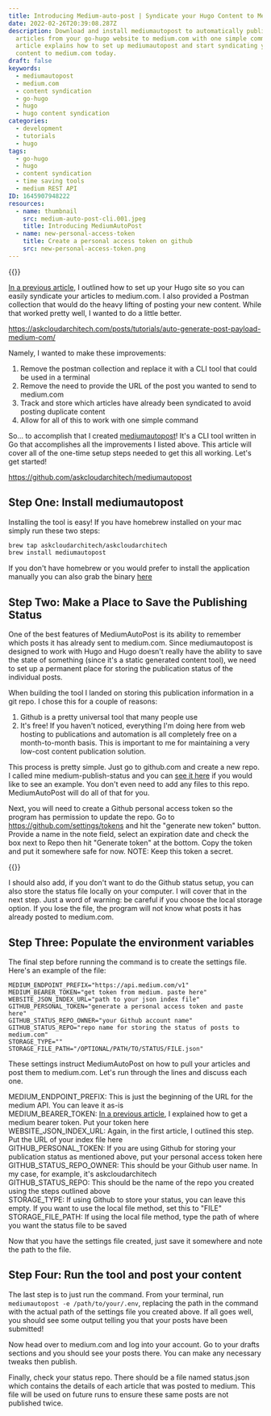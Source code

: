 ```yaml
---
title: Introducing Medium-auto-post | Syndicate your Hugo Content to Medium.com
date: 2022-02-26T20:39:08.287Z
description: Download and install mediumautopost to automatically publish
  articles from your go-hugo website to medium.com with one simple command. This
  article explains how to set up mediumautopost and start syndicating your
  content to medium.com today.
draft: false
keywords:
  - mediumautopost
  - medium.com
  - content syndication
  - go-hugo
  - hugo
  - hugo content syndication
categories:
  - development
  - tutorials
  - hugo
tags:
  - go-hugo
  - hugo
  - content syndication
  - time saving tools
  - medium REST API
ID: 1645907948222
resources:
  - name: thumbnail
    src: medium-auto-post-cli.001.jpeg
    title: Introducing MediumAutoPost
  - name: new-personal-access-token
    title: Create a personal access token on github
    src: new-personal-access-token.png
---
```

{{<img name="thumbnail" size="large">}}

[In a previous article](https://askcloudarchitech.com/posts/tutorials/auto-generate-post-payload-medium-com/), I outlined how to set up your Hugo site so you can easily syndicate your articles to medium.com. I also provided a Postman collection that would do the heavy lifting of posting your new content. While that worked pretty well, I wanted to do a little better. 

https://askcloudarchitech.com/posts/tutorials/auto-generate-post-payload-medium-com/

Namely, I wanted to make these improvements:

1. Remove the postman collection and replace it with a CLI tool that could be used in a terminal
2. Remove the need to provide the URL of the post you wanted to send to medium.com
3. Track and store which articles have already been syndicated to avoid posting duplicate content
4. Allow for all of this to work with one simple command 

So... to accomplish that I created [mediumautopost](https://github.com/askcloudarchitech/mediumautopost)! It's a CLI tool written in Go that accomplishes all the improvements I listed above. This article will cover all of the one-time setup steps needed to get this all working. Let's get started!

https://github.com/askcloudarchitech/mediumautopost

## Step One: Install mediumautopost

Installing the tool is easy! If you have homebrew installed on your mac simply run these two steps:

```bash
brew tap askcloudarchitech/askcloudarchitech 
brew install mediumautopost
```

If you don't have homebrew or you would prefer to install the application manually you can also grab the binary [here](https://github.com/askcloudarchitech/mediumautopost/releases)

## Step Two: Make a Place to Save the Publishing Status

One of the best features of MediumAutoPost is its ability to remember which posts it has already sent to medium.com. Since mediumautopost is designed to work with Hugo and Hugo doesn't really have the ability to save the state of something (since it's a static generated content tool), we need to set up a permanent place for storing the publication status of the individual posts. 

When building the tool I landed on storing this publication information in a git repo. I chose this for a couple of reasons:

1. Github is a pretty universal tool that many people use
2. It's free! If you haven't noticed, everything I'm doing here from web hosting to publications and automation is all completely free on a month-to-month basis. This is important to me for maintaining a very low-cost content publication solution. 

This process is pretty simple. Just go to github.com and create a new repo. I called mine medium-publish-status and you can [see it here](https://github.com/askcloudarchitech/medium-publish-status) if you would like to see an example. You don't even need to add any files to this repo. MediumAutoPost will do all of that for you. 

Next, you will need to create a Github personal access token so the program has permission to update the repo. Go to https://github.com/settings/tokens and hit the "generate new token" button. Provide a name in the note field, select an expiration date and check the box next to Repo then hit "Generate token" at the bottom. Copy the token and put it somewhere safe for now. NOTE: Keep this token a secret. 

{{<img name="new-personal-access-token" size="medium">}}

I should also add, if you don't want to do the Github status setup, you can also store the status file locally on your computer. I will cover that in the next step. Just a word of warning: be careful if you choose the local storage option. If you lose the file, the program will not know what posts it has already posted to medium.com. 

## Step Three: Populate the environment variables

The final step before running the command is to create the settings file. Here's an example of the file:

```shell
MEDIUM_ENDPOINT_PREFIX="https://api.medium.com/v1"
MEDIUM_BEARER_TOKEN="get token from medium. paste here"
WEBSITE_JSON_INDEX_URL="path to your json index file"
GITHUB_PERSONAL_TOKEN="generate a personal access token and paste here"
GITHUB_STATUS_REPO_OWNER="your Github account name"
GITHUB_STATUS_REPO="repo name for storing the status of posts to medium.com"
STORAGE_TYPE=""
STORAGE_FILE_PATH="/OPTIONAL/PATH/TO/STATUS/FILE.json"
```

These settings instruct MediumAutoPost on how to pull your articles and post them to medium.com. Let's run through the lines and discuss each one. 

MEDIUM_ENDPOINT_PREFIX: This is just the beginning of the URL for the medium API. You can leave it as-is  \
MEDIUM_BEARER_TOKEN: [In a previous article](https://askcloudarchitech.com/posts/tutorials/auto-generate-post-payload-medium-com/#step-1-generate-a-mediumcom-access-token), I explained how to get a medium bearer token. Put your token here  \
WEBSITE_JSON_INDEX_URL: Again, in the first article, I outlined this step. Put the URL of your index file here  \
GITHUB_PERSONAL_TOKEN: If you are using Github for storing your publication status as mentioned above, put your personal access token here  \
GITHUB_STATUS_REPO_OWNER: This should be your Github user name. In my case, for example, it's askcloudarchitech  \
GITHUB_STATUS_REPO: This should be the name of the repo you created using the steps outlined above  \
STORAGE_TYPE: If using Github to store your status, you can leave this empty. If you want to use the local file method, set this to "FILE"  \
STORAGE_FILE_PATH: If using the local file method, type the path of where you want the status file to be saved

Now that you have the settings file created, just save it somewhere and note the path to the file. 

## Step Four: Run the tool and post your content

The last step is to just run the command. From your terminal, run `mediumautopost -e /path/to/your/.env`, replacing the path in the command with the actual path of the settings file you created above. If all goes well, you should see some output telling you that your posts have been submitted!

Now head over to medium.com and log into your account. Go to your drafts sections and you should see your posts there. You can make any necessary tweaks then publish. 

Finally, check your status repo. There should be a file named status.json which contains the details of each article that was posted to medium. This file will be used on future runs to ensure these same posts are not published twice.